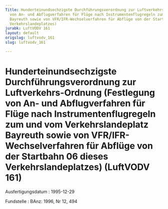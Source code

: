 ```yaml
---
Title: Hunderteinundsechzigste Durchführungsverordnung zur Luftverkehrs-Ordnung (Festlegung
  von An- und Abflugverfahren für Flüge nach Instrumentenflugregeln zum und vom Verkehrslandeplatz
  Bayreuth sowie von VFR/IFR-Wechselverfahren für Abflüge von der Startbahn 06 dieses
  Verkehrslandeplatzes)
jurabk: LuftVODV 161
layout: default
origslug: luftvodv_161
slug: luftvodv_161

---
```


# Hunderteinundsechzigste Durchführungsverordnung zur Luftverkehrs-Ordnung (Festlegung von An- und Abflugverfahren für Flüge nach Instrumentenflugregeln zum und vom Verkehrslandeplatz Bayreuth sowie von VFR/IFR-Wechselverfahren für Abflüge von der Startbahn 06 dieses Verkehrslandeplatzes) (LuftVODV 161)

Ausfertigungsdatum
:   1995-12-29

Fundstelle
:   BAnz: 1996, Nr 12, 494

